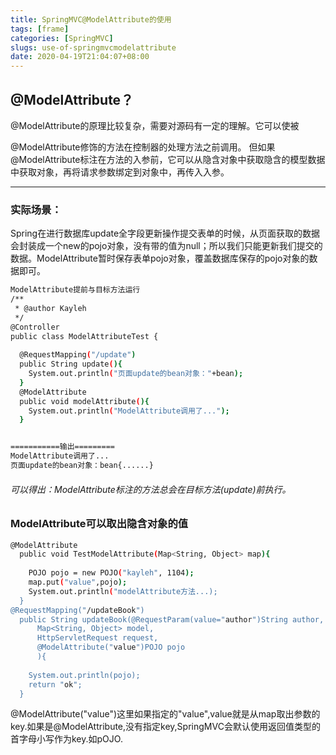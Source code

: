 ```yaml
---
title: SpringMVC@ModelAttribute的使用
tags: [frame]
categories: [SpringMVC]
slugs: use-of-springmvcmodelattribute
date: 2020-04-19T21:04:07+08:00
---
```


## @ModelAttribute？

<!-- more -->

@ModelAttribute的原理比较复杂，需要对源码有一定的理解。它可以使被

@ModelAttribute修饰的方法在控制器的处理方法之前调用。
但如果@ModelAttribute标注在方法的入参前，它可以从隐含对象中获取隐含的模型数据中获取对象，再将请求参数绑定到对象中，再传入入参。

---

### 实际场景：

Spring在进行数据库update全字段更新操作提交表单的时候，从页面获取的数据会封装成一个new的pojo对象，没有带的值为null；所以我们只能更新我们提交的数据。ModelAttribute暂时保存表单pojo对象，覆盖数据库保存的pojo对象的数据即可。




``` bash
ModelAttribute提前与目标方法运行
/**
 * @author Kayleh
 */
@Controller
public class ModelAttributeTest {
  
  @RequestMapping("/update")
  public String update(){     
    System.out.println("页面update的bean对象："+bean);  
  }
  @ModelAttribute
  public void modelAttribute(){     
    System.out.println("ModelAttribute调用了...");  
  }


===========输出=========
ModelAttribute调用了...
页面update的bean对象：bean{......}
```

###### 可以得出：ModelAttribute标注的方法总会在目标方法(update)前执行。


### ModelAttribute可以取出隐含对象的值

``` bash
@ModelAttribute
  public void TestModelAttribute(Map<String, Object> map){
    
    POJO pojo = new POJO("kayleh", 1104);
    map.put("value",pojo);
    System.out.println("modelAttribute方法...);
  }
@RequestMapping("/updateBook")
  public String updateBook(@RequestParam(value="author")String author,
      Map<String, Object> model,
      HttpServletRequest request,
      @ModelAttribute("value")POJO pojo
      ){
   
    System.out.println(pojo);
    return "ok";
  }
```

 @ModelAttribute("value")这里如果指定的"value",value就是从map取出参数的key.如果是@ModelAttribute,没有指定key,SpringMVC会默认使用返回值类型的首字母小写作为key.如pOJO.

